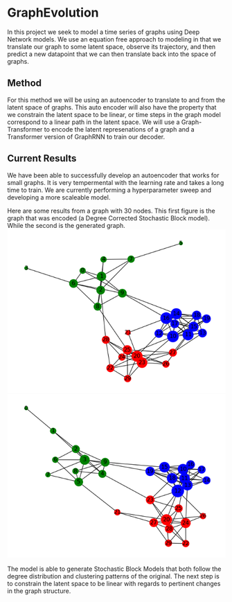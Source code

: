 # GraphEvolution
In this project we seek to model a time series of graphs using Deep Network models. We use an equation free approach to modeling in that we translate our graph to some latent space, observe its trajectory, and 
then predict a new datapoint that we can then translate back into the space of graphs.

## Method
For this method we will be using an autoencoder to translate to and from the latent space of graphs. This auto encoder will also have the property that we constrain the latent space to be linear, or time steps in the graph model 
correspond to a linear path in the latent space. We will use a Graph-Transformer to encode the latent represenations of a graph and a Transformer version of GraphRNN to train our decoder.

## Current Results
We have been able to successfully develop an autoencoder that works for small graphs. It is very tempermental with the learning rate and takes a long time to train. We are currently performing a hyperparameter sweep and developing a more scaleable model.

Here are some results from a graph with 30 nodes. This first figure is the graph that was encoded (a Degree Corrected Stochastic Block model). While the second is the generated graph.
![](init_graph.png)
![](generated_graph.png)

The model is able to generate Stochastic Block Models that both follow the degree distribution and clustering patterns of the original. The next step is to constrain the latent space to be linear with regards to pertinent changes in the graph structure.
